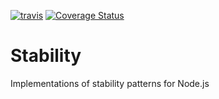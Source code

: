 [![travis](https://img.shields.io/travis/DriveTimeInc/stability-js.svg)](https://travis-ci.org/DriveTimeInc/stability-js)
[![Coverage Status](https://coveralls.io/repos/github/DriveTimeInc/stability-js/badge.svg?branch=travis-ci)](https://coveralls.io/github/DriveTimeInc/stability-js?branch=travis-ci)
# Stability

Implementations of stability patterns for Node.js
